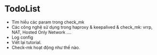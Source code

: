 # TodoList

* Tìm hiều các param trong check_mk
* Các công nghệ sử dụng trong haproxy & keepalived & check_mk: vrrp, NAT, Hosted Only Network ....
* Log config
* Viết lại tutorial. 
* Check-mk hoạt động như thế nào.